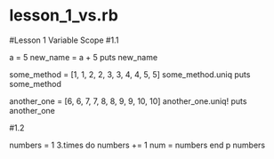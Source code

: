 lesson_1_vs.rb
==============
#Lesson 1 Variable Scope
#1.1

a = 5
new_name = a + 5
puts new_name

some_method = [1, 1, 2, 2, 3, 3, 4, 4, 5, 5]
some_method.uniq
puts some_method

another_one = [6, 6, 7, 7, 8, 8, 9, 9, 10, 10]
another_one.uniq!
puts another_one

#1.2

numbers = 1
3.times do
numbers += 1
num = numbers
end
p numbers

